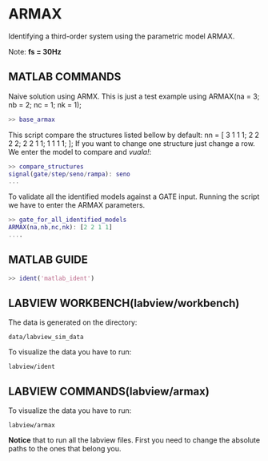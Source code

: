 ARMAX
=====

Identifying a third-order system using the parametric model ARMAX.

Note: **fs = 30Hz** 


MATLAB COMMANDS
---------------
Naive solution using ARMX. This is just a test example 
using ARMAX(na = 3; nb = 2; nc = 1; nk = 1);
```matlab
>> base_armax
```

This script compare the structures listed bellow by default:
nn = [
    3 1 1 1; 
    2 2 2 2; 
    2 2 1 1;
    1 1 1 1;
];
If you want to change one structure just change a row. We enter the model 
to compare and *vuala!*:
```matlab
>> compare_structures
signal(gate/step/seno/rampa): seno
...
```

To validate all the identified models against a GATE input. Running the 
script we have to enter the ARMAX parameters.
```matlab
>> gate_for_all_identified_models
ARMAX(na,nb,nc,nk): [2 2 1 1]
....
```


MATLAB GUIDE
------------

```matlab
>> ident('matlab_ident')
```

LABVIEW WORKBENCH(labview/workbench)
------------------------------------
The data is generated on the directory:
```
data/labview_sim_data
```

To visualize the data you have to run:
```
labview/ident
```

LABVIEW COMMANDS(labview/armax)
-------------------------------
To visualize the data you have to run:
```
labview/armax
```


**Notice** that to run all the labview files. First you need to change the 
absolute paths to the ones that belong you.




